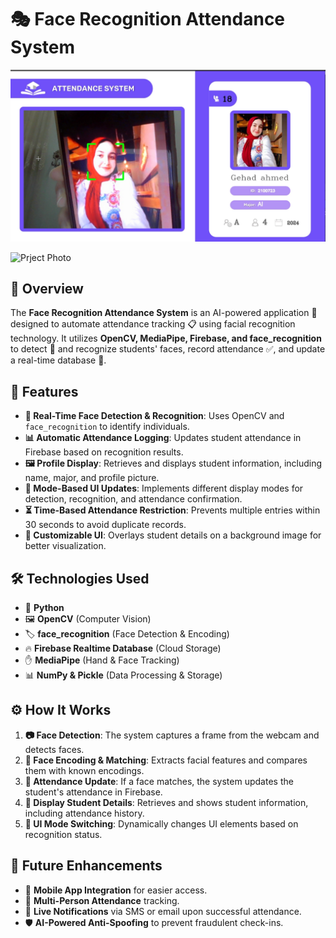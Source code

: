# 🎭 Face Recognition Attendance System
![Prject Photo](photos/ScreenshotCopy.png)

![Prject Photo](.photos/Screenshot.png)

## 🌟 Overview
The **Face Recognition Attendance System** is an AI-powered application 🤖 designed to automate attendance tracking 📋 using facial recognition technology. It utilizes **OpenCV, MediaPipe, Firebase, and face_recognition** to detect 👀 and recognize students' faces, record attendance ✅, and update a real-time database 📡.

## 🚀 Features
- **🎯 Real-Time Face Detection & Recognition**: Uses OpenCV and `face_recognition` to identify individuals.
- **📊 Automatic Attendance Logging**: Updates student attendance in Firebase based on recognition results.
- **🖼️ Profile Display**: Retrieves and displays student information, including name, major, and profile picture.
- **🔄 Mode-Based UI Updates**: Implements different display modes for detection, recognition, and attendance confirmation.
- **⏳ Time-Based Attendance Restriction**: Prevents multiple entries within 30 seconds to avoid duplicate records.
- **🎨 Customizable UI**: Overlays student details on a background image for better visualization.

## 🛠️ Technologies Used
- 🐍 **Python**
- 🖼️ **OpenCV** (Computer Vision)
- 🏷️ **face_recognition** (Face Detection & Encoding)
- 🔥 **Firebase Realtime Database** (Cloud Storage)
- ✋ **MediaPipe** (Hand & Face Tracking)
- 📊 **NumPy & Pickle** (Data Processing & Storage)

## ⚙️ How It Works
1. **📷 Face Detection**: The system captures a frame from the webcam and detects faces.
2. **🧬 Face Encoding & Matching**: Extracts facial features and compares them with known encodings.
3. **📌 Attendance Update**: If a face matches, the system updates the student's attendance in Firebase.
4. **📄 Display Student Details**: Retrieves and shows student information, including attendance history.
5. **🔄 UI Mode Switching**: Dynamically changes UI elements based on recognition status.

## 🔮 Future Enhancements
- 📱 **Mobile App Integration** for easier access.
- 👥 **Multi-Person Attendance** tracking.
- 📩 **Live Notifications** via SMS or email upon successful attendance.
- 🛡️ **AI-Powered Anti-Spoofing** to prevent fraudulent check-ins.
